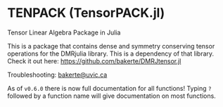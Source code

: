 # TENPACK (TensorPACK.jl)
Tensor Linear Algebra Package in Julia

This is a package that contains dense and symmetry conserving tensor operations for the DMRjulia library. This is a dependency of that library.  Check it out here: https://github.com/bakerte/DMRJtensor.jl

Troubleshooting: bakerte@uvic.ca

As of `v0.6.0` there is now full documentation for all functions! Typing `?` followed by a function name will give documentation on most functions.
